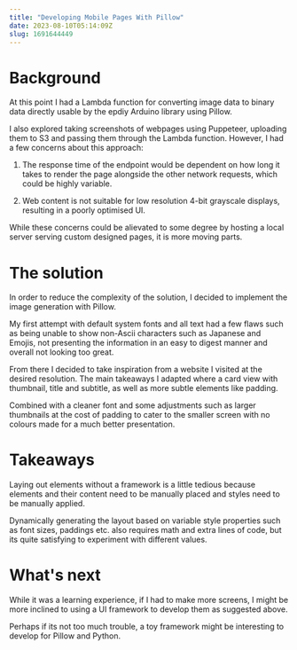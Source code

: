 ```yaml
---
title: "Developing Mobile Pages With Pillow"
date: 2023-08-10T05:14:09Z
slug: 1691644449
---
```


# Background

At this point I had a Lambda function for converting image data to binary data directly usable by the epdiy Arduino library using Pillow.

I also explored taking screenshots of webpages using Puppeteer, uploading them to S3 and passing them through the Lambda function. 
However, I had a few concerns about this approach:

1) The response time of the endpoint would be dependent on how long it takes to render the page alongside the other network requests, which could be highly variable.

2) Web content is not suitable for low resolution 4-bit grayscale displays, resulting in a poorly optimised UI.

While these concerns could be alievated to some degree by hosting a local server serving custom designed pages, it is more moving parts.

# The solution

In order to reduce the complexity of the solution, I decided to implement the image generation with Pillow.

My first attempt with default system fonts and all text had a few flaws such as being unable to show non-Ascii characters such as Japanese and Emojis, not presenting the information in an easy to digest manner and overall not looking too great.

From there I decided to take inspiration from a website I visited at the desired resolution. The main takeaways I adapted where a card view with thumbnail, title and subtitle, as well as more subtle elements like padding.

Combined with a cleaner font and some adjustments such as larger thumbnails at the cost of padding to cater to the smaller screen with no colours made for a much better presentation.

# Takeaways

Laying out elements without a framework is a little tedious because elements and their content need to be manually placed and styles need to be manually applied.

Dynamically generating the layout based on variable style properties such as font sizes, paddings etc. also requires math and extra lines of code, but its quite satisfying to experiment with different values.

# What's next

While it was a learning experience, if I had to make more screens, I might be more inclined to using a UI framework to develop them as suggested above.

Perhaps if its not too much trouble, a toy framework might be interesting to develop for Pillow and Python.